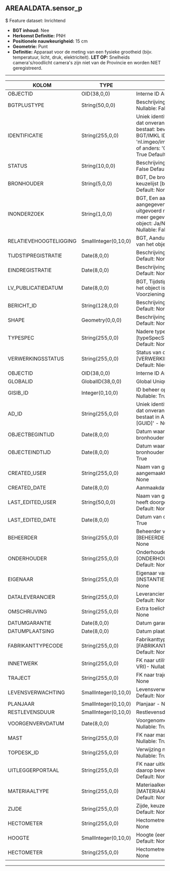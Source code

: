 ## AREAALDATA.sensor_p

$ Feature dataset: Inrichtend

* __BGT inhoud:__ Nee
* __Herkomst Definitie:__ PNH
* __Positionele nauwkeurigheid:__ 15 cm
* __Geometrie:__ Punt
* __Definitie:__ Apparaat voor de meting van een fysieke grootheid (bijv. temperatuur, licht, druk, elektriciteit). __LET OP:__ Snelheids camera's/roodlicht camera's zijn niet van de Provincie en worden NIET geregistreerd.

***

|KOLOM                             |TYPE          	        |DEFINITIE|
|------                            |----          	        |-----    |
|OBJECTID                          |OID(38,0,0)             |Interne ID ArcGIS - Nullable: False|
|BGTPLUSTYPE                       |String(50,0,0)          |Beschrijving - keuzelijst [typeSNSPunt] Nullable: False Default: None|
|IDENTIFICATIE                     |String(255,0,0)         |Uniek identificatienummer voor het object dat onveranderlijk is zolang het object bestaat: bevat indien van toepassing BGT/IMKL ID in format 'nl.imgeo/imkl.bronhouderscode.LokaalID' of anders: '00000'.LokaalID - Nullable: True Default: None|
|STATUS                            |String(10,0,0)          |Beschrijving - keuzelijst [status] Nullable: False Default: :bestaand|
|BRONHOUDER                        |String(5,0,0)           |BGT, De bronhoudercode van het object, keuzelijst [bronhouder] - Nullable: False Default: None|
|INONDERZOEK                       |String(1,0,0)           |BGT, Een aanduiding waarmee wordt aangegeven dat een onderzoek wordt uitgevoerd naar de juistheid van een of meer gegevens van het betreffende object: Ja/Nee, keuzelijst [jaNee] Nullable: False Default: N|
|RELATIEVEHOOGTELIGGING            |SmallInteger(0,10,0)    |BGT, Aanduiding voor de relatieve hoogte van het object - Nullable: False Default: 0|
|TIJDSTIPREGISTRATIE               |Date(8,0,0)             |Beschrijving - keuzelijst [] Nullable: True Default: None|
|EINDREGISTRATIE                   |Date(8,0,0)             |Beschrijving - keuzelijst [] Nullable: True Default: None|
|LV_PUBLICATIEDATUM                |Date(8,0,0)             |BGT, Tijdstip waarop deze instantie van het object is opgenomen in de Landelijke Voorziening - Nullable: True|
|BERICHT_ID                        |String(128,0,0)         |Beschrijving - keuzelijst [] Nullable: True Default: None|
|SHAPE                             |Geometry(0,0,0)         |Beschrijving: - keuzelijst [] Nullable: True Default: None|
|TYPESPEC                            |String(255,0,0)    |Nadere typering van het object, keuzelijst [typeSpecSNSPunt] - Nullable: True Default: None|
|VERWERKINGSSTATUS                   |String(255,0,0)    |Status van de gegevens, keuzelijst [VERWERKINGSSTATUS] - Nullable: False Default: Nieuw|
|OBJECTID                            |OID(38,0,0)        |Interne ID ArcGIS - Nullable: False|
|GLOBALID                            |GlobalID(38,0,0)   |Global Unique Identifier - Nullable: False|
|GISIB_ID                            |Integer(0,10,0)    |ID beheer openbare ruimte (GISIB) - Nullable: True|
|AD_ID                               |String(255,0,0)    |Uniek identificatienummer voor het object dat onveranderlijk is zolang het object bestaat in Areaaldata: in format 'AD.[GUID]' - Nullable: False Default: None|
|OBJECTBEGINTIJD                     |Date(8,0,0)        |Datum waarop het object bij de bronhouder is ontstaan - Nullable: True|
|OBJECTEINDTIJD                      |Date(8,0,0)        |Datum waarop het object bij de bronhouder niet meer geldig is - Nullable: True|
|CREATED_USER                        |String(255,0,0)    |Naam van gebruiker die de rij heeft aangemaakt - Nullable: True Default: None|
|CREATED_DATE                        |Date(8,0,0)        |Aanmaakdatum - Nullable: True|
|LAST_EDITED_USER                    |String(50,0,0)     |Naam van gebruiker die de laatste mutatie heeft doorgevoerd - Nullable: True Default: None|
|LAST_EDITED_DATE                    |Date(8,0,0)        |Datum van de laatste mutatie - Nullable: True|
|BEHEERDER                           |String(255,0,0)    |Beheerder van het object, keuzelijst [BEHEERDER] - Nullable: True Default: None|
|ONDERHOUDER                         |String(255,0,0)    |Onderhouder van het object, keuzelijst [ONDERHOUDER] - Nullable: True Default: None|
|EIGENAAR                            |String(255,0,0)    |Eigenaar van het object, keuzelijst [INSTANTIE] - Nullable: True Default: None| 
|DATALEVERANCIER                     |String(255,0,0)    |Leverancier van de data - Nullable: True Default: None|
|OMSCHRIJVING                        |String(255,0,0)       |Extra toelichting - Nullable: True Default: None|
|DATUMGARANTIE                       |Date(8,0,0)           |Datum garantie - Nullable: True|
|DATUMPLAATSING                      |Date(8,0,0)           |Datum plaatsing - Nullable: True|
|FABRIKANTTYPECODE                   |String(255,0,0)       |Fabrikanttypecode, keuzelijst [FABRIKANT_TYPECODE] - Nullable: True Default: None|
|INNETWERK                           |String(255,0,0)     |FK naar utiliteitsNet_tbl (type OVL of VRI)- Nullable: True Default: None|
|TRAJECT                             |String(255,0,0)       |FK naar traject_v - Nullable: True Default: None|
|LEVENSVERWACHTING                   |SmallInteger(0,10,0)  |Levensverwachting  - Nullable: True Default: None|
|PLANJAAR                            |SmallInteger(0,10,0)  |Planjaar  - Nullable: True|
|RESTLEVENSDUUR                      |SmallInteger(0,10,0)  |Restlevensduur  - Nullable: True|
|VOORGENVERVDATUM                    |Date(8,0,0)           |Voorgenomen vervangingsdatum  - Nullable: True|
|MAST                                |String(255,0,0)       |FK naar mastDraagconstructie_p - Nullable: True Default: None|
|TOPDESK_ID                          |String(255,0,0)       |Verwijzing naar ObjectID TOPdesk  - Nullable: True Default: None|
|UITLEGGERPORTAAL                    |String(255,0,0)       |FK naar uitleggerPortaal_l - als camera daarop bevestigd is - Nullable: True Default: None|
|MATERIAALTYPE                       |String(255,0,0)       |Materiaalkeuze, keuzelijst [MATERIAALTYPE]  - Nullable: True Default: None|
|ZIJDE                               |String(255,0,0)       |Zijde, keuzelijst [ZIJDE]  - Nullable: True Default: None|
|HECTOMETER                          |String(255,0,0)       |Hectometrering  - Nullable: True Default: None|
|HOOGTE                              |SmallInteger(0,10,0)  |Hoogte (eenheid? TODO)  - Nullable: True Default: None|
|HECTOMETER                          |String(255,0,0)       |Hectometrering  - Nullable: True Default: None|

***
